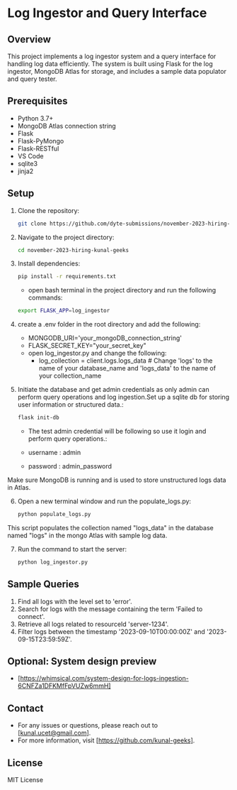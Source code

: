 # Log Ingestor and Query Interface

## Overview

This project implements a log ingestor system and a query interface for handling log data efficiently. The system is built using Flask for the log ingestor, MongoDB Atlas for storage, and includes a sample data populator and query tester.

## Prerequisites

- Python 3.7+
- MongoDB Atlas connection string
- Flask
- Flask-PyMongo
- Flask-RESTful
- VS Code
- sqlite3
- jinja2

## Setup

1. Clone the repository:

   ```bash
   git clone https://github.com/dyte-submissions/november-2023-hiring-kunal-geeks.git
   ```

2. Navigate to the project directory:

   ```bash
   cd november-2023-hiring-kunal-geeks
   ```
3. Install dependencies:

   ```bash
   pip install -r requirements.txt
   ```
   - open bash terminal in the project directory and run the following commands:

   ```bash
   export FLASK_APP=log_ingestor
   ```
4. create a .env folder in the root directory and add the following:

   - MONGODB_URI='your_mongoDB_connection_string'
   - FLASK_SECRET_KEY="your_secret_key"
   - open log_ingestor.py and change the following:
      - log_collection = client.logs.logs_data # Change 'logs' to the name of     your database_name and 'logs_data' to the name of your collection_name

5. Initiate the database and get admin credentials as only admin can perform query operations and log ingestion.Set up a sqlite db for storing user information or structured data.:

   ```bash
   flask init-db
   ```

   - The test admin credential will be following so use it login and perform query operations.:

   - username : admin
   - password : admin_password

Make sure MongoDB is running and is used to store unstructured logs data in Atlas.

6. Open a new terminal window and run the populate_logs.py:

   ```bash
   python populate_logs.py
   ```

This script populates the collection named "logs_data" in the database named "logs" in the mongo Atlas with sample log data.

7. Run the command to start the server:

   ```bash
   python log_ingestor.py
   ```

## Sample Queries
   
1. Find all logs with the level set to 'error'.
2. Search for logs with the message containing the term 'Failed to connect'.
3. Retrieve all logs related to resourceId 'server-1234'.
4. Filter logs between the timestamp '2023-09-10T00:00:00Z' and '2023-09-15T23:59:59Z'.

## Optional: System design preview
- [https://whimsical.com/system-design-for-logs-ingestion-6CNFZa1DFKMfFpVUZw6mmH]

## Contact

- For any issues or questions, please reach out to [kunal.ucet@gmail.com].
- For more information, visit [https://github.com/kunal-geeks].

## License

MIT License 
